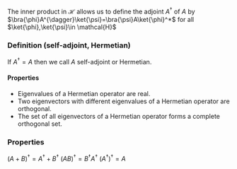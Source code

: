 The inner product in $\mathcal{H}$ allows us to define the adjoint $A^{\dagger}$ of $A$ by $\bra{\phi}A^{\dagger}\ket{\psi}=\bra{\psi}A\ket{\phi}^*$ for all $\ket{\phi},\ket{\psi}\in \mathcal{H}$
### Definition (self-adjoint, Hermetian)
If $A^{\dagger}=A$ then we call $A$ self-adjoint or Hermetian.
#### Properties
- Eigenvalues of a Hermetian operator are real.
- Two eigenvectors with different eigenvalues of a Hermetian operator are orthogonal.
- The set of all eigenvectors of a Hermetian operator forms a complete orthogonal set.
### Properties
$(A+B)^{\dagger}=A^{\dagger}+B^{\dagger}$
$(AB)^{\dagger}=B^{\dagger}A^{\dagger}$
$(A^{\dagger})^{\dagger}=A$

